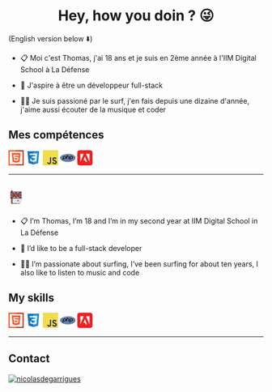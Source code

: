# <div align="center"> **Hey, how you doin ? :stuck_out_tongue_winking_eye:** </div>

(English version below :arrow_down:)



* :clipboard: Moi c'est Thomas, j'ai 18 ans et je suis en 2ème année à l'IIM Digital School à La Défense

* :telescope: J'aspire à être un développeur full-stack

* :surfing_man: Je suis passioné par le surf, j'en fais depuis une dizaine d'année, j'aime aussi écouter de la musique et coder

## Mes compétences

<div>
    <img src="img/html.svg" height="30">
    <img src="img/css.svg" height="30">
    <img src="img/js.svg" height="30">
    <img src="img/php.svg" height="30">
    <img src="img/adobe.svg" height="30">
</div>

<hr>

## <img src="img/uk_flag.svg" height="30">


* :clipboard: I’m Thomas, I’m 18 and I’m in my second year at IIM Digital School in La Défense

* :telescope: I’d like to be a full-stack developer

* :surfing_man: I’m passionate about surfing, I’ve been surfing for about ten years, I also like to listen to music and code

## My skills

<div>
    <img src="img/html.svg" height="30">
    <img src="img/css.svg" height="30">
    <img src="img/js.svg" height="30">
    <img src="img/php.svg" height="30">
    <img src="img/adobe.svg" height="30">
</div>


<hr>

## Contact 

<a href="https://www.linkedin.com/in/thomas-doret-gaisset/" target="_blank"><img align="center" src="https://raw.githubusercontent.com/rahuldkjain/github-profile-readme-generator/master/src/images/icons/Social/linked-in-alt.svg" alt="nicolasdegarrigues" height="30" width="40" /></a>

